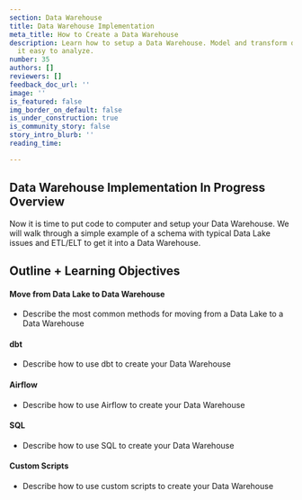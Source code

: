 ```yaml
---
section: Data Warehouse
title: Data Warehouse Implementation
meta_title: How to Create a Data Warehouse
description: Learn how to setup a Data Warehouse. Model and transform data to make
  it easy to analyze.
number: 35
authors: []
reviewers: []
feedback_doc_url: ''
image: ''
is_featured: false
img_border_on_default: false
is_under_construction: true
is_community_story: false
story_intro_blurb: ''
reading_time: 

---
```

## Data Warehouse Implementation In Progress Overview

Now it is time to put code to computer and setup your Data Warehouse. We will walk through a simple example of a schema with typical Data Lake issues and ETL/ELT to get it into a Data Warehouse.

## Outline + Learning Objectives

#### Move from Data Lake to Data Warehouse

* Describe the most common methods for moving from a Data Lake to a Data Warehouse

#### dbt

* Describe how to use dbt to create your Data Warehouse

#### Airflow

* Describe how to use Airflow to create your Data Warehouse

#### SQL

* Describe how to use SQL to create your Data Warehouse

#### Custom Scripts

* Describe how to use custom scripts to create your Data Warehouse